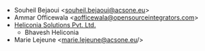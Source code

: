 - Souheil Bejaoui \<<souheil.bejaoui@acsone.eu>\>
- Ammar Officewala \<<aofficewala@opensourceintegrators.com>\>
- [Heliconia Solutions Pvt. Ltd.](https://www.heliconia.io)
  - Bhavesh Heliconia
- Marie Lejeune \<<marie.lejeune@acsone.eu>/>
